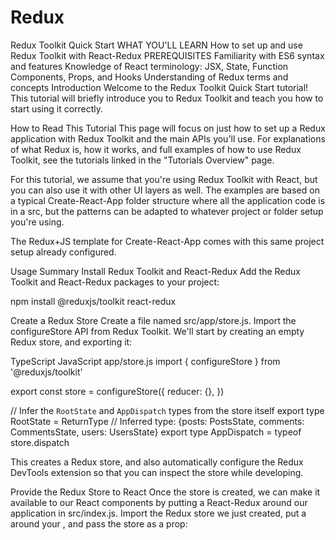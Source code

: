 # Redux

Redux Toolkit Quick Start
WHAT YOU'LL LEARN
How to set up and use Redux Toolkit with React-Redux
PREREQUISITES
Familiarity with ES6 syntax and features
Knowledge of React terminology: JSX, State, Function Components, Props, and Hooks
Understanding of Redux terms and concepts
Introduction
Welcome to the Redux Toolkit Quick Start tutorial! This tutorial will briefly introduce you to Redux Toolkit and teach you how to start using it correctly.

How to Read This Tutorial
This page will focus on just how to set up a Redux application with Redux Toolkit and the main APIs you'll use. For explanations of what Redux is, how it works, and full examples of how to use Redux Toolkit, see the tutorials linked in the "Tutorials Overview" page.

For this tutorial, we assume that you're using Redux Toolkit with React, but you can also use it with other UI layers as well. The examples are based on a typical Create-React-App folder structure where all the application code is in a src, but the patterns can be adapted to whatever project or folder setup you're using.

The Redux+JS template for Create-React-App comes with this same project setup already configured.

Usage Summary
Install Redux Toolkit and React-Redux
Add the Redux Toolkit and React-Redux packages to your project:

npm install @reduxjs/toolkit react-redux

Create a Redux Store
Create a file named src/app/store.js. Import the configureStore API from Redux Toolkit. We'll start by creating an empty Redux store, and exporting it:

TypeScript
JavaScript
app/store.js
import { configureStore } from '@reduxjs/toolkit'

export const store = configureStore({
  reducer: {},
})

// Infer the `RootState` and `AppDispatch` types from the store itself
export type RootState = ReturnType<typeof store.getState>
// Inferred type: {posts: PostsState, comments: CommentsState, users: UsersState}
export type AppDispatch = typeof store.dispatch

This creates a Redux store, and also automatically configure the Redux DevTools extension so that you can inspect the store while developing.

Provide the Redux Store to React
Once the store is created, we can make it available to our React components by putting a React-Redux <Provider> around our application in src/index.js. Import the Redux store we just created, put a <Provider> around your <App>, and pass the store as a prop:
